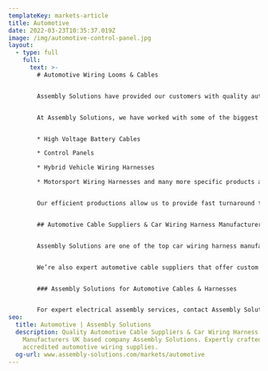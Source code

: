 ```yaml
---
templateKey: markets-article
title: Automotive
date: 2022-03-23T10:35:37.019Z
image: /img/automotive-control-panel.jpg
layout:
  - type: full
    full:
      text: >-
        # Automotive Wiring Looms & Cables


        Assembly Solutions have provided our customers with quality automotive wiring supplies and services for over 20 years. We understand the importance of ensuring each feature of a car or commercial vehicle is safe and quality assured and maintained to a high standard throughout production. That’s why our automotive cable assemblies and car wiring harnesses are perfect for all types of vehicle requirements.


        At Assembly Solutions, we have worked with some of the biggest names within the automotive industry, such as Aston Martin, Ford and Alexander Dennis providing expert services and products like : 


        * High Voltage Battery Cables 

        * Control Panels 

        * Hybrid Vehicle Wiring Harnesses 

        * Motorsport Wiring Harnesses and many more specific products and services 


        Our efficient productions allow us to provide fast turnaround times and affordable prices for our customers. At Assembly Solutions, we are well known for a great variety of different automotive wiring supplies and products that are ideal for a wide range of professional applications.


        ## Automotive Cable Suppliers & Car Wiring Harness Manufacturer UK


        Assembly Solutions are one of the top car wiring harness manufacturer UK companies. Our expert team of manufacturers help to guarantee quality and safety assured car wiring harnesses that are ideal for commercial vehicle production. Over our 25 years' worth of experience, we have collected a great amount of experience within the automotive industry.


        We’re also expert automotive cable suppliers that offer custom cable assemblies for a range of different requirements and applications. Our efficient production services provide a cost-effective solution for a range of different automotive electrical needs. We’re proud of our fast deliveries which all include 100% electrically tested harnesses. Quality is the most important part of the wiring harnesses and we are pleased to be ISO 9001 accredited. All of our services are quality assured, tested and can be delivered to site much faster than assemblies and harnesses imported from overseas.


        ### Assembly Solutions for Automotive Cables & Harnesses


        For expert electrical assembly services, contact Assembly Solutions today. We are specialist automotive cable suppliers and manufacturers that offer competitive pricing for a range of different automotive electrical products. All of our automotive wiring harnesses and cable looms are quality assured and are manufactured to the highest standards. For more information or to place an order, contact Assembly Solutions today.
seo:
  title: Automotive | Assembly Solutions
  description: Quality Automotive Cable Suppliers & Car Wiring Harness
    Manufacturers UK based company Assembly Solutions. Expertly crafted & safety
    accredited automotive wiring supplies.
  og-url: www.assembly-solutions.com/markets/automotive
---
```

